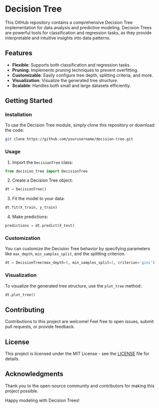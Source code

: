 # Decision Tree 

This GitHub repository contains a comprehensive Decision Tree implementation for data analysis and predictive modeling. Decision Trees are powerful tools for classification and regression tasks, as they provide interpretable and intuitive insights into data patterns.

## Features

- **Flexible**: Supports both classification and regression tasks.
- **Pruning**: Implements pruning techniques to prevent overfitting.
- **Customizable**: Easily configure tree depth, splitting criteria, and more.
- **Visualization**: Visualize the generated tree structure.
- **Scalable**: Handles both small and large datasets efficiently.

## Getting Started

### Installation

To use the Decision Tree module, simply clone this repository or download the code:

```bash
git clone https://github.com/yourusername/decision-tree.git
```

### Usage

1. Import the `DecisionTree` class:

```python
from decision_tree import DecisionTree
```

2. Create a Decision Tree object:

```python
dt = DecisionTree()
```

3. Fit the model to your data:

```python
dt.fit(X_train, y_train)
```

4. Make predictions:

```python
predictions = dt.predict(X_test)
```

### Customization

You can customize the Decision Tree behavior by specifying parameters like `max_depth`, `min_samples_split`, and the splitting criterion.

```python
dt = DecisionTree(max_depth=5, min_samples_split=2, criterion='gini')
```

### Visualization

To visualize the generated tree structure, use the `plot_tree` method:

```python
dt.plot_tree()
```

## Contributing

Contributions to this project are welcome! Feel free to open issues, submit pull requests, or provide feedback.

## License

This project is licensed under the MIT License - see the [LICENSE](LICENSE) file for details.

## Acknowledgments

Thank you to the open-source community and contributors for making this project possible.

Happy modeling with Decision Trees!
